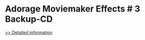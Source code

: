 # Adorage Moviemaker Effects # 3 Backup-CD
[>> Detailed information](https://secure.element5.com/esales/product.html?productid=300067323&affiliateid=200057808)